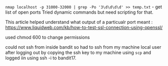 ```nmap localhost -p 31000-32000 | grep -Po '3\d\d\d\d' >> temp.txt``` - get list of open ports
Tried dynamic commands but need scripting for that. 


This article helped understand what output of a particualr port meant : https://www.liquidweb.com/kb/how-to-test-ssl-connection-using-openssl/


used chmod 600 to change permissions


could not ssh from inside bandit so had to ssh from my machine local user after logging out by copying the ssh key to my machine using ```scp``` and logged iin using ssh -i to bandit17.




